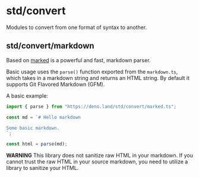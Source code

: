 # std/convert

Modules to convert from one format of syntax to another.

## std/convert/markdown

Based on [marked](https://github.com/markedjs/marked) is a powerful and fast,
markdown parser.

Basic usage uses the `parse()` function exported from the `markdown.ts`, which
takes in a markdown string and returns an HTML string.  By default it supports
Git Flavored Markdown (GFM).

A basic example:

```ts
import { parse } from "https://deno.land/std/convert/marked.ts";

const md = `# Hello markdown

Some basic markdown.
`;

const html = parse(md);
```

**WARNING** This library does not sanitize raw HTML in your markdown.  If you
cannot trust the raw HTML in your source markdown, you need to utilize a
library to sanitize your HTML.